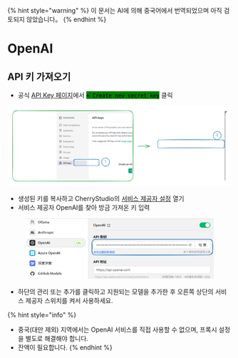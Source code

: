 
{% hint style="warning" %}
이 문서는 AI에 의해 중국어에서 번역되었으며 아직 검토되지 않았습니다。
{% endhint %}

# OpenAI

## API 키 가져오기

* 공식 [API Key 페이지](https://platform.openai.com/api-keys)에서 <mark style="background-color:green;">`+ Create new secret key`</mark> 클릭

<img src="../../.gitbook/assets/file.excalidraw (1).svg" alt="" class="gitbook-drawing">

* 생성된 키를 복사하고 CherryStudio의 [서비스 제공자 설정](broken-reference) 열기
* 서비스 제공자 OpenAI를 찾아 방금 가져온 키 입력

<figure><img src="../../.gitbook/assets/image (9).png" alt=""><figcaption></figcaption></figure>

* 하단의 관리 또는 추가를 클릭하고 지원되는 모델을 추가한 후 오른쪽 상단의 서비스 제공자 스위치를 켜서 사용하세요.

{% hint style="info" %}
- 중국(대만 제외) 지역에서는 OpenAI 서비스를 직접 사용할 수 없으며, 프록시 설정을 별도로 해결해야 합니다.
- 잔액이 필요합니다.
{% endhint %}